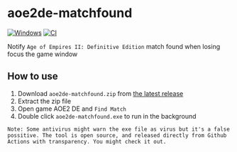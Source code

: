 # aoe2de-matchfound
[![Windows](https://svgshare.com/i/ZhY.svg)](https://svgshare.com/i/ZhY.svg)
[![CI][build-badge]][build-url]

Notify `Age of Empires II: Definitive Edition` match found when losing focus the game window

[build-badge]: https://github.com/sanhphanvan96/aoe2de-matchfound/actions/workflows/build.yml/badge.svg
[build-url]: https://github.com/sanhphanvan96/aoe2de-matchfound/actions/workflows/build.yml

## How to use
1. Download `aoe2de-matchfound.zip` from [the latest release](https://github.com/sanhphanvan96/aoe2de-matchfound/releases/latest)
2. Extract the zip file
3. Open game AOE2 DE and `Find Match`
4. Double click `aoe2de-matchfound.exe` to run in the background

```Note: Some antivirus might warn the exe file as virus but it's a false possitive. The tool is open source, and released directly from Github Actions with transparency. You might check it out.```
